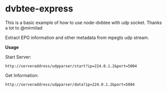 # dvbtee-express
This is a basic example of how to use node-dvbtee with udp socket.
Thanks a lot to @mirmilad

Extract EPG information and other metadata from mpegts udp stream.

<b>Usage</b>

  Start Server:

    http://serveraddress/udpparser/start?ip=224.0.1.2&port=5004

  Get Information:

    http://serveraddress/udpparser/data?ip=224.0.1.2&port=5004
